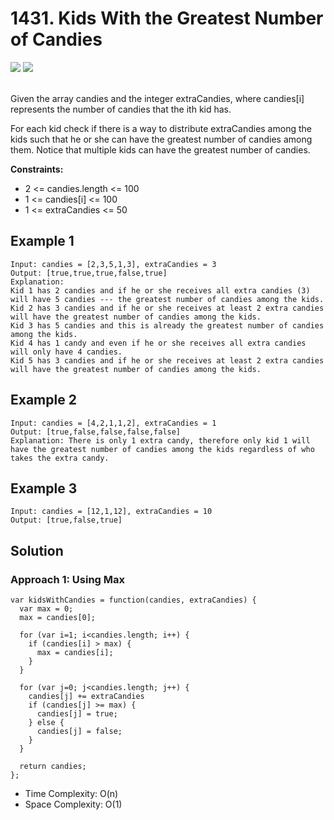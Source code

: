 
# 1431. Kids With the Greatest Number of Candies

<div style={{ display: "flex", flex-direction: "column" }}>
  <img src="https://img.shields.io/badge/Level-Easy-brightgreen" />
  <img src="https://img.shields.io/badge/Array-grey" />
</div>

<br /> Given the array candies and the integer extraCandies, where candies[i] represents the number of candies that the ith kid has.

For each kid check if there is a way to distribute extraCandies among the kids such that he or she can have the greatest 
number of candies among them. Notice that multiple kids can have the greatest number of candies.

<strong>Constraints:</strong>

- 2 <= candies.length <= 100
- 1 <= candies[i] <= 100
- 1 <= extraCandies <= 50

## Example 1

```
Input: candies = [2,3,5,1,3], extraCandies = 3
Output: [true,true,true,false,true] 
Explanation: 
Kid 1 has 2 candies and if he or she receives all extra candies (3) will have 5 candies --- the greatest number of candies among the kids. 
Kid 2 has 3 candies and if he or she receives at least 2 extra candies will have the greatest number of candies among the kids. 
Kid 3 has 5 candies and this is already the greatest number of candies among the kids. 
Kid 4 has 1 candy and even if he or she receives all extra candies will only have 4 candies. 
Kid 5 has 3 candies and if he or she receives at least 2 extra candies will have the greatest number of candies among the kids. 
```

## Example 2

```
Input: candies = [4,2,1,1,2], extraCandies = 1
Output: [true,false,false,false,false] 
Explanation: There is only 1 extra candy, therefore only kid 1 will have the greatest number of candies among the kids regardless of who takes the extra candy.
```

## Example 3

```
Input: candies = [12,1,12], extraCandies = 10
Output: [true,false,true]
```

## Solution
### Approach 1: Using Max
```
var kidsWithCandies = function(candies, extraCandies) {
  var max = 0;
  max = candies[0];

  for (var i=1; i<candies.length; i++) {
    if (candies[i] > max) {
      max = candies[i];
    }
  }

  for (var j=0; j<candies.length; j++) {
    candies[j] += extraCandies
    if (candies[j] >= max) {
      candies[j] = true;
    } else {
      candies[j] = false;
    }
  }

  return candies;    
};
```

- Time Complexity: O(n)
- Space Complexity: O(1)
